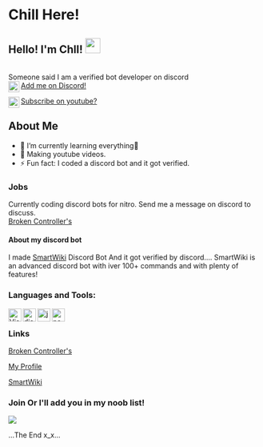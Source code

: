 # Chill Here!
## Hello! I'm Chll! <img src="https://raw.githubusercontent.com/MartinHeinz/MartinHeinz/master/wave.gif" width="30px">

<br> Someone said I am a verified bot developer on discord <br/>
[Add me on Discord!<img align="left" alt="ChilRage#9999 | Discord" width="22px" src="https://cdn.jsdelivr.net/npm/simple-icons@3.4.0/icons/discord.svg" />](https://dsc.bio/chillrage)

[Subscribe on youtube?<img align="left" alt="ChillCord | YouTube" width="22px" src="https://cdn.jsdelivr.net/npm/simple-icons@v3/icons/youtube.svg" />](https://www.youtube.com/channel/UC9xBpEHyRxZlOKmRK7nDWvw)

## About Me
- 🌱 I’m currently learning everything🤣
- 💎 Making youtube videos.
- ⚡ Fun fact: I coded a discord bot and it got verified.<br />

### Jobs
Currently coding discord bots for nitro. Send me a message on discord to discuss.<br>
[Broken Controller's](https://discord.gg/jp8et9xU56)

#### About my discord bot
I made [SmartWiki](https://dsc.gg/aiclever) Discord Bot And it got verified by discord....
SmartWiki is an advanced discord bot with iver 100+ commands and with plenty of features!

### Languages and Tools:
<img align="left" alt="Visual Studio Code" width="26px" src="https://i.imgur.com/LwSdAlE.png" />
<img align="left" alt="discord.js" width="26px" src="https://i.imgur.com/SI1DZf3.png" />
<img align="left" alt="js" width="26px" src="https://i.imgur.com/3u1wzwE.png" />
<img align="left" alt="node.js" width="26px" src="https://i.imgur.com/tYLFZBh.png" /> <br />

### Links
[Broken Controller's](https://discord.gg/jp8et9xU56)

[My Profile](https://dsc.bio/chillrage)

[SmartWiki](https://top.gg/bot/762745762777006080)

### Join Or I'll add you in my noob list!
<a href="https://discord.gg/jp8et9xU56"><img src="https://invidget.switchblade.xyz/jp8et9xU56"/></a>

...The End x_x...
